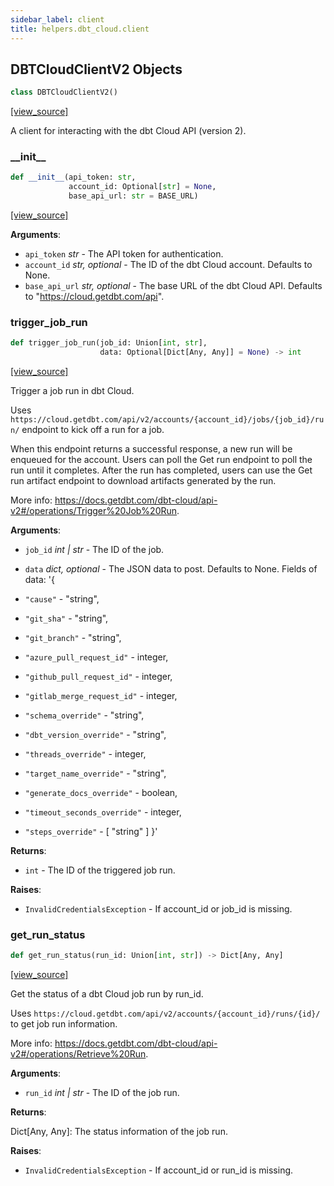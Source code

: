 ```yaml
---
sidebar_label: client
title: helpers.dbt_cloud.client
---
```


## DBTCloudClientV2 Objects

```python
class DBTCloudClientV2()
```

[[view_source]](https://github.com/dlt-hub/dlt/blob/e9c9ecfa8a644fdb516dd74aabca3bf75bafb154/dlt/helpers/dbt_cloud/client.py#L12)

A client for interacting with the dbt Cloud API (version 2).

### \_\_init\_\_

```python
def __init__(api_token: str,
             account_id: Optional[str] = None,
             base_api_url: str = BASE_URL)
```

[[view_source]](https://github.com/dlt-hub/dlt/blob/e9c9ecfa8a644fdb516dd74aabca3bf75bafb154/dlt/helpers/dbt_cloud/client.py#L17)

**Arguments**:

- `api_token` _str_ - The API token for authentication.
- `account_id` _str, optional_ - The ID of the dbt Cloud account.
  Defaults to None.
- `base_api_url` _str, optional_ - The base URL of the dbt Cloud API.
  Defaults to "https://cloud.getdbt.com/api".

### trigger\_job\_run

```python
def trigger_job_run(job_id: Union[int, str],
                    data: Optional[Dict[Any, Any]] = None) -> int
```

[[view_source]](https://github.com/dlt-hub/dlt/blob/e9c9ecfa8a644fdb516dd74aabca3bf75bafb154/dlt/helpers/dbt_cloud/client.py#L57)

Trigger a job run in dbt Cloud.

Uses `https://cloud.getdbt.com/api/v2/accounts/{account_id}/jobs/{job_id}/run/`
endpoint to kick off a run for a job.

When this endpoint returns a successful response, a new run will be enqueued
for the account. Users can poll the Get run endpoint to poll the run until it completes.
After the run has completed, users can use the Get run artifact endpoint to download artifacts generated by the run.

More info: https://docs.getdbt.com/dbt-cloud/api-v2#/operations/Trigger%20Job%20Run.

**Arguments**:

- `job_id` _int | str_ - The ID of the job.
  
- `data` _dict, optional_ - The JSON data to post. Defaults to None.
  Fields of data:
  '{
- `"cause"` - "string",
- `"git_sha"` - "string",
- `"git_branch"` - "string",
- `"azure_pull_request_id"` - integer,
- `"github_pull_request_id"` - integer,
- `"gitlab_merge_request_id"` - integer,
- `"schema_override"` - "string",
- `"dbt_version_override"` - "string",
- `"threads_override"` - integer,
- `"target_name_override"` - "string",
- `"generate_docs_override"` - boolean,
- `"timeout_seconds_override"` - integer,
- `"steps_override"` - [
  "string"
  ]
  }'
  

**Returns**:

- `int` - The ID of the triggered job run.
  

**Raises**:

- `InvalidCredentialsException` - If account_id or job_id is missing.

### get\_run\_status

```python
def get_run_status(run_id: Union[int, str]) -> Dict[Any, Any]
```

[[view_source]](https://github.com/dlt-hub/dlt/blob/e9c9ecfa8a644fdb516dd74aabca3bf75bafb154/dlt/helpers/dbt_cloud/client.py#L115)

Get the status of a dbt Cloud job run by run_id.

Uses `https://cloud.getdbt.com/api/v2/accounts/{account_id}/runs/{id}/`
to get job run information.

More info: https://docs.getdbt.com/dbt-cloud/api-v2#/operations/Retrieve%20Run.

**Arguments**:

- `run_id` _int | str_ - The ID of the job run.
  

**Returns**:

  Dict[Any, Any]: The status information of the job run.
  

**Raises**:

- `InvalidCredentialsException` - If account_id or run_id is missing.

